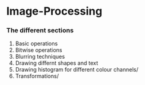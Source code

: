 # Image-Processing

### The different sections

1. Basic operations  
2. Bitwise operations    
3. Blurring techniques  
4. Drawing differnt shapes and text
5. Drawing histogram for different colour channels/
6. Transformations/

